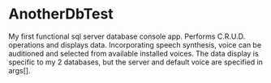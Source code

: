 # AnotherDbTest
My first functional sql server database console app. Performs C.R.U.D. operations and displays data. 
Incorporating speech synthesis, voice can be auditioned and selected from available installed voices.
The data display is specific to my 2 databases, but the server and default voice are specified in args[].
